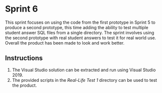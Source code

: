 # Sprint 6
This sprint focuses on using the code from the first prototype in Sprint 5 to produce a second prototype, this time adding the ability to test multiple student answer SQL files from a single directory. The sprint involves using the second prototype with real student answers to test it for real world use. Overall the product has been made to look and work better.

## Instructions
1. The Visual Studio solution can be extracted and run using Visual Studio 2019.
2. The provided scripts in the *Real-Life Test 1* directory can be used to test the product.

